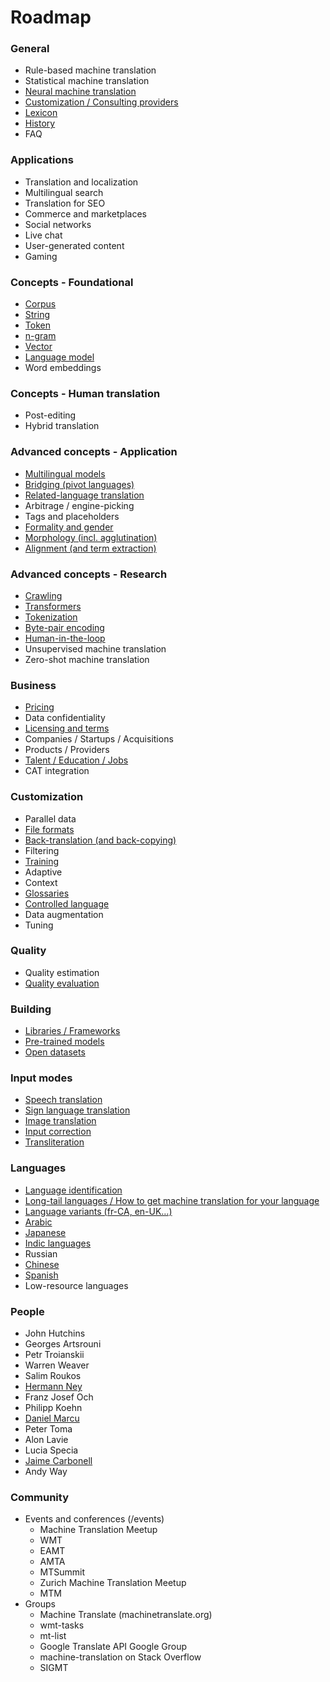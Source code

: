 # Roadmap

### General

- Rule-based machine translation
- Statistical machine translation
- [Neural machine translation](https://github.com/machinetranslate/machinetranslate.org/issues/32)
- [Customization / Consulting providers](https://github.com/machinetranslate/machinetranslate.org/issues/29)
- [Lexicon](https://github.com/machinetranslate/machinetranslate.org/issues/64)
- [History](https://github.com/machinetranslate/machinetranslate.org/issues/65)
- FAQ

### Applications

- Translation and localization
- Multilingual search
- Translation for SEO
- Commerce and marketplaces
- Social networks
- Live chat
- User-generated content
- Gaming

### Concepts - Foundational

- [Corpus](https://github.com/machinetranslate/machinetranslate.org/issues/109)
- [String](https://github.com/machinetranslate/machinetranslate.org/issues/110)
- [Token](https://github.com/machinetranslate/machinetranslate.org/issues/111)
- [n-gram](https://github.com/machinetranslate/machinetranslate.org/issues/108)
- [Vector](https://github.com/machinetranslate/machinetranslate.org/issues/112)
- [Language model](https://github.com/machinetranslate/machinetranslate.org/issues/107)
- Word embeddings

### Concepts - Human translation

- Post-editing
- Hybrid translation

### Advanced concepts - Application

- [Multilingual models](https://github.com/machinetranslate/machinetranslate.org/issues/66)
- [Bridging (pivot languages)](https://github.com/machinetranslate/machinetranslate.org/issues/67)
- [Related-language translation](https://github.com/machinetranslate/machinetranslate.org/issues/68)
- Arbitrage / engine-picking
- Tags and placeholders
- [Formality and gender](https://github.com/machinetranslate/machinetranslate.org/issues/69)
- [Morphology (incl. agglutination)](https://github.com/machinetranslate/machinetranslate.org/issues/70)
- [Alignment (and term extraction)](https://github.com/machinetranslate/machinetranslate.org/issues/71)

### Advanced concepts - Research

- [Crawling](https://github.com/machinetranslate/machinetranslate.org/issues/72)
- [Transformers](https://github.com/machinetranslate/machinetranslate.org/issues/73)
- [Tokenization](https://github.com/machinetranslate/machinetranslate.org/issues/73)
- [Byte-pair encoding](https://github.com/machinetranslate/machinetranslate.org/issues/75)
- [Human-in-the-loop](https://github.com/machinetranslate/machinetranslate.org/issues/76)
- Unsupervised machine translation
- Zero-shot machine translation


### Business

- [Pricing](https://github.com/machinetranslate/machinetranslate.org/issues/77)
- Data confidentiality
- [Licensing and terms](https://github.com/machinetranslate/machinetranslate.org/issues/78)
- Companies / Startups / Acquisitions
- Products / Providers
- [Talent / Education / Jobs](https://github.com/machinetranslate/machinetranslate.org/issues/79)
- CAT integration

### Customization

- Parallel data
- [File formats](https://github.com/machinetranslate/machinetranslate.org/issues/80)
- [Back-translation (and back-copying)](https://github.com/machinetranslate/machinetranslate.org/issues/81)
- Filtering
- [Training](https://github.com/machinetranslate/machinetranslate.org/issues/83)
- Adaptive
- Context
- [Glossaries](https://github.com/machinetranslate/machinetranslate.org/issues/84)
- [Controlled language](https://github.com/machinetranslate/machinetranslate.org/issues/85)
- Data augmentation
- Tuning

### Quality

- Quality estimation
- [Quality evaluation](https://github.com/machinetranslate/machinetranslate.org/issues/86)

### Building

- [Libraries / Frameworks](https://github.com/machinetranslate/machinetranslate.org/issues/87)
- [Pre-trained models](https://github.com/machinetranslate/machinetranslate.org/issues/88)
- [Open datasets](https://github.com/machinetranslate/machinetranslate.org/issues/89)

### Input modes

- [Speech translation](https://github.com/machinetranslate/machinetranslate.org/issues/90)
- [Sign language translation](https://github.com/machinetranslate/machinetranslate.org/issues/91)
- [Image translation](https://github.com/machinetranslate/machinetranslate.org/issues/92)
- [Input correction](https://github.com/machinetranslate/machinetranslate.org/issues/93)
- [Transliteration](https://github.com/machinetranslate/machinetranslate.org/issues/94)

### Languages

- [Language identification](https://github.com/machinetranslate/machinetranslate.org/issues/95)
- [Long-tail languages / How to get machine translation for your language](https://github.com/machinetranslate/machinetranslate.org/issues/96)
- [Language variants (fr-CA, en-UK…)](https://github.com/machinetranslate/machinetranslate.org/issues/97)
- [Arabic](https://github.com/machinetranslate/machinetranslate.org/issues/98)
- [Japanese](https://github.com/machinetranslate/machinetranslate.org/issues/99)
- [Indic languages](https://github.com/machinetranslate/machinetranslate.org/issues/100)
- Russian
- [Chinese](https://github.com/machinetranslate/machinetranslate.org/issues/101)
- [Spanish](https://github.com/machinetranslate/machinetranslate.org/issues/102)
- Low-resource languages

### People

- John Hutchins
- Georges Artsrouni
- Petr Troianskii
- Warren Weaver
- Salim Roukos
- [Hermann Ney](https://github.com/machinetranslate/machinetranslate.org/issues/103)
- Franz Josef Och
- Philipp Koehn
- [Daniel Marcu](https://github.com/machinetranslate/machinetranslate.org/issues/104)
- Peter Toma
- Alon Lavie
- Lucia Specia
- [Jaime Carbonell](https://github.com/machinetranslate/machinetranslate.org/issues/106)
- Andy Way

### Community

- Events and conferences (/events)
  - Machine Translation Meetup
  - WMT
  - EAMT
  - AMTA
  - MTSummit
  - Zurich Machine Translation Meetup
  - MTM
- Groups
  - Machine Translate (machinetranslate.org)
  - wmt-tasks
  - mt-list
  - Google Translate API Google Group
  - machine-translation on Stack Overflow
  - SIGMT

